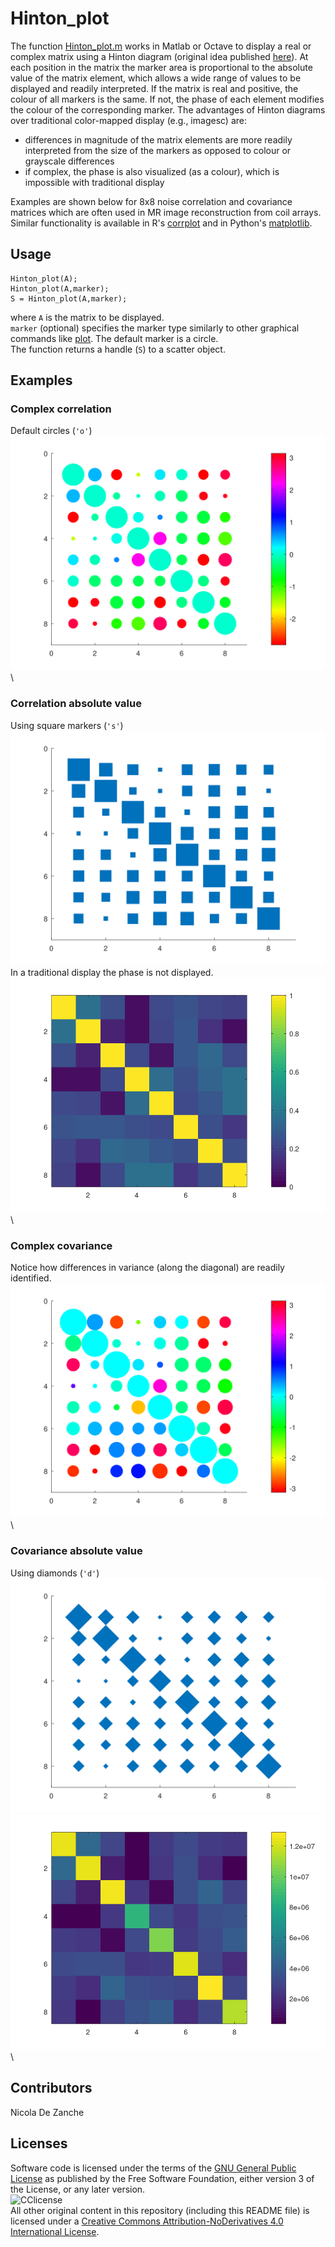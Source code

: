 # Hinton_plot
The function [Hinton_plot.m](https://github.com/dezanche/Hinton_plot/blob/main/Hinton_plot.m) works in Matlab or Octave to display a real or complex matrix using a Hinton diagram (original idea published [here](https://doi.org/10.1037/0033-295x.98.1.74)). At each position in the matrix the marker area is proportional to the absolute value of the matrix element, which allows a wide range of values to be displayed and readily interpreted. If the matrix is real and positive, the colour of all markers is the same. If not, the phase of each element modifies the colour of the corresponding marker.
The advantages of Hinton diagrams over traditional color-mapped display (e.g., imagesc) are:
- differences in magnitude of the matrix elements are more readily interpreted from the size of the markers as opposed to colour or grayscale differences
- if complex, the phase is also visualized (as a colour), which is impossible with traditional display

Examples are shown below for 8x8 noise correlation and covariance matrices which are often used in MR image reconstruction from coil arrays. 
Similar functionality is available in R's [corrplot](https://cran.r-project.org/web/packages/corrplot/vignettes/corrplot-intro.html) and in Python's [matplotlib](https://matplotlib.org/stable/gallery/specialty_plots/hinton_demo.html).

## Usage
```
Hinton_plot(A);
Hinton_plot(A,marker);
S = Hinton_plot(A,marker);
```
where `A` is the matrix to be displayed.\
`marker` (optional) specifies the marker type similarly to other graphical commands like [plot](https://octave.sourceforge.io/octave/function/plot.html). The default marker is a circle.\
The function returns a handle (`S`) to a scatter object.

## Examples
### Complex correlation
Default circles (`'o'`)\
![complex correlation](https://github.com/dezanche/Hinton_plot/blob/main/Output_examples/correlation_Hinton.svg)\
### Correlation absolute value
Using square markers (`'s'`)\
![abs correlation](https://github.com/dezanche/Hinton_plot/blob/main/Output_examples/correlation_abs_Hinton.svg)\
In a traditional display the phase is not displayed.\
![abs correlation imagesc](https://github.com/dezanche/Hinton_plot/blob/main/Output_examples/correlation_abs_imagesc.png)\
### Complex covariance
Notice how differences in variance (along the diagonal) are readily identified.\
![complex covariance](https://github.com/dezanche/Hinton_plot/blob/main/Output_examples/covariance_Hinton.svg)\
### Covariance absolute value
Using diamonds (`'d'`)\
![abs covariance](https://github.com/dezanche/Hinton_plot/blob/main/Output_examples/covariance_abs_Hinton.svg)\
![abs covariance imagesc](https://github.com/dezanche/Hinton_plot/blob/main/Output_examples/covariance_abs_imagesc.png)\

## Contributors
Nicola De Zanche

## Licenses
Software code is licensed under the terms of the [GNU General Public License](https://www.gnu.org/licenses/gpl-3.0.en.html) as published by the Free Software Foundation, either version 3 of the License, or any later version.\
![CClicense](https://i.creativecommons.org/l/by-nd/4.0/88x31.png)\
All other original content in this repository (including this README file) is licensed under a [Creative Commons Attribution-NoDerivatives 4.0 International License](https://creativecommons.org/licenses/by-nd/4.0/).
